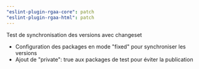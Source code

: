 ```yaml
---
"eslint-plugin-rgaa-core": patch
"eslint-plugin-rgaa-html": patch
---
```


Test de synchronisation des versions avec changeset

- Configuration des packages en mode "fixed" pour synchroniser les versions
- Ajout de "private": true aux packages de test pour éviter la publication
